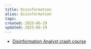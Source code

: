```yaml
---
title: Disinformation
alias: Disinformation
tags:
created: 2025-06-19
updated: 2025-06-19
---
```


- [Disinformation Analyst crash course](https://www.debunk.org/disinformation-analyst-online-course)